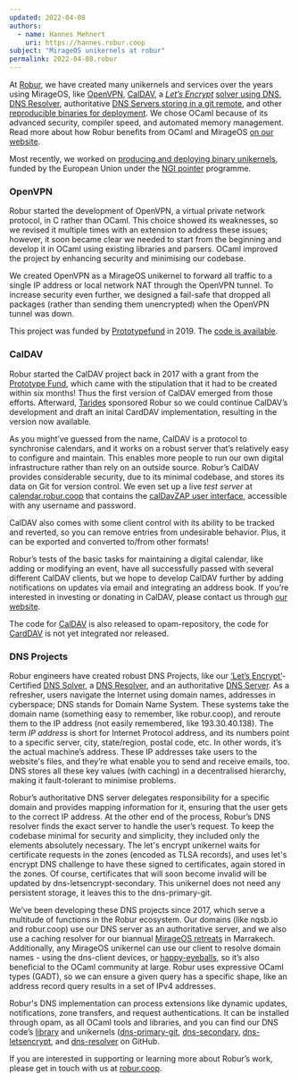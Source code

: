 ```yaml
---
updated: 2022-04-08
authors:
  - name: Hannes Mehnert
    uri: https://hannes.robur.coop
subject: "MirageOS unikernels at robur"
permalink: 2022-04-08.robur
---
```


At [Robur](https://robur.coop), we have created many unikernels and services over the years using MirageOS, like [OpenVPN](https://builds.robur.coop/job/openvpn-router/), [CalDAV](https://builds.robur.coop/job/caldav/), a [*Let’s Encrypt*](https://letsencrypt.org/) [solver using DNS](https://builds.robur.coop/job/dns-letsencrypt/), [DNS Resolver](https://builds.robur.coop/job/dns-resolver/), authoritative [DNS Servers storing in a git remote](https://builds.robur.coop/job/dns-primary-git/), and other [reproducible binaries for deployment](https://builds.robur.coop/). We chose OCaml because of its advanced security, compiler speed, and automated memory management. Read more about how Robur benefits from OCaml and MirageOS [on our website](https://robur.coop/Our%20Work/Technology-Employed#OCaml).

Most recently, we worked on [producing and deploying binary unikernels](https://mirage.io/blog/deploying-mirageos-robur), funded by the European Union under the [NGI pointer](https://pointer.ngi.eu) programme.

### OpenVPN

Robur started the development of OpenVPN, a virtual private network protocol, in C rather than OCaml. This choice showed its weaknesses, so we revised it multiple times with an extension to address these issues; however, it soon became clear we needed to start from the beginning and develop it in OCaml using existing libraries and parsers. OCaml improved the project by enhancing security and minimising our codebase.

We created OpenVPN as a MirageOS unikernel to forward all traffic to a single IP address or local network NAT through the OpenVPN tunnel. To increase security even further, we designed a fail-safe that dropped all packages (rather than sending them unencrypted) when the OpenVPN tunnel was down.

This project was funded by [Prototypefund](https://prototypefund.de) in 2019. The [code is available](https://github.com/roburio/openvpn).

### CalDAV

Robur started the CalDAV project back in 2017 with a grant from the [Prototype Fund](https://prototypefund.de), which came with the stipulation that it had to be created within six months! Thus the first version of CalDAV emerged from those efforts. Afterward, [Tarides](https://tarides.com) sponsored Robur so we could continue CalDAV’s development and draft an inital CardDAV implementation, resulting in the version now available.

As you might’ve guessed from the name, CalDAV is a protocol to synchronise calendars, and it works on a robust server that’s relatively easy to configure and maintain. This enables more people to run our own digital infrastructure rather than rely on an outside source. Robur’s CalDAV provides considerable security, due to its minimal codebase, and stores its data on Git for version control. We even set up a live *test server* at [calendar.robur.coop](calendar.robur.coop) that contains the [calDavZAP user interface](https://inf-it.com/open-source/clients/caldavzap/), accessible with any username and password.

CalDAV also comes with some client control with its ability to be tracked and reverted, so you can remove entries from undesirable behavior. Plus, it can be exported and converted to/from other formats!

Robur’s tests of the basic tasks for maintaining a digital calendar, like adding or modifying an event, have all successfully passed with several different CalDAV clients, but we hope to develop CalDAV further by adding notifications on updates via email and integrating an address book. If you’re interested in investing or donating in CalDAV, please contact us through [our website](https://robur.coop/).

The code for [CalDAV](https://github.com/roburio/caldav) is also released to opam-repository, the code for [CardDAV](https://git.robur.io/linse/carddav) is not yet integrated nor released.

### DNS Projects

Robur engineers have created robust DNS Projects, like our [‘Let’s Encrypt’](https://letsencrypt.org/)-Certified [DNS Solver](https://builds.robur.coop/job/dns-letsencrypt/), a [DNS Resolver](https://builds.robur.coop/job/dns-resolver/), and an authoritative [DNS Server](https://builds.robur.coop/job/dns-primary-git/). As a refresher, users navigate the Internet using domain names, addresses in cyberspace; DNS stands for Domain Name System. These systems take the domain name (something easy to remember, like robur.coop), and reroute them to the IP address (not easily remembered, like 193.30.40.138). The term *IP address* is short for Internet Protocol address, and its numbers point to a specific server, city, state/region, postal code, etc. In other words, it’s the actual machine’s address. These IP addresses take users to the website's files, and they’re what enable you to send and receive emails, too. DNS stores all these key values (with caching) in a decentralised hierarchy, making it fault-tolerant to minimise problems.

Robur’s authoritative DNS server delegates responsibility for a specific domain and provides mapping information for it, ensuring that the user gets to the correct IP address. At the other end of the process, Robur’s DNS resolver finds the exact server to handle the user’s request. To keep the codebase minimal for security and simplicity, they included only the elements absolutely necessary. The let's encrypt unikernel waits for certificate requests in the zones (encoded as TLSA records), and uses let's encrypt DNS challenge to have these signed to certificates, again stored in the zones. Of course, certificates that will soon become invalid will be updated by dns-letsencrypt-secondary. This unikernel does not need any persistent storage, it leaves this to the dns-primary-git.

We’ve been developing these DNS projects since 2017, which serve a multitude of functions in the Robur ecosystem. Our domains (like nqsb.io and robur.coop) use our DNS server as an authoritative server, and we also use a caching resolver for our biannual [MirageOS retreats](http://retreat.mirage.io) in Marrakech. Additionally, any MirageOS unikernel can use our client to resolve domain names - using the dns-client devices, or [happy-eyeballs](https://github.com/roburio/happy-eyeballs), so it’s also beneficial to the OCaml community at large. Robur uses expressive OCaml types (GADT), so we can ensure a given query has a specific shape, like an address record query results in a set of IPv4 addresses.

Robur's DNS implementation can process extensions like dynamic updates, notifications, zone transfers, and request authentications. It can be installed through opam, as all OCaml tools and libraries, and you can find our DNS code’s [library](https://github.com/mirage/ocaml-dns) and unikernels ([dns-primary-git](https://github.com/roburio/dns-primary-git), [dns-secondary](https://github.com/roburio/dns-secondary), [dns-letsencrypt](https://github.com/roburio/dns-letsencrypt-secondary), and [dns-resolver](https://git.robur.io/robur/dns-resolver) on GitHub.

If you are interested in supporting or learning more about Robur’s work, please get in touch with us at [robur.coop](https://robur.coop/Contact).
